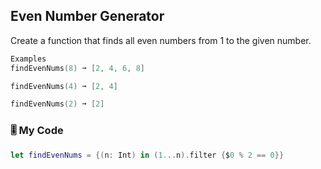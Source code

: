 ## Even Number Generator

Create a function that finds all even numbers from 1 to the given number.
```swift
Examples
findEvenNums(8) ➞ [2, 4, 6, 8]

findEvenNums(4) ➞ [2, 4]

findEvenNums(2) ➞ [2]
```
### 🎚️ My Code
```swift
let findEvenNums = {(n: Int) in (1...n).filter {$0 % 2 == 0}}
```
